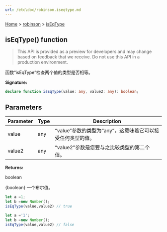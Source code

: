 ```yaml
---
url: /etc\doc/robinson.iseqtype.md
---
```

[Home](./index.md) > [robinson](./robinson.md) > [isEqType](./robinson.iseqtype.md)

## isEqType() function

> This API is provided as a preview for developers and may change based on feedback that we receive. Do not use this API in a production environment.

函数“isEqType”检查两个值的类型是否相等。

**Signature:**

```typescript
declare function isEqType(value: any, value2: any): boolean;
```

## Parameters

|  Parameter | Type | Description |
|  --- | --- | --- |
|  value | any | “value”参数的类型为“any”，这意味着它可以接受任何类型的值。 |
|  value2 | any | “value2”参数是您要与之比较类型的第二个值。 |

**Returns:**

boolean

{boolean} 一个布尔值。

```JavaScript
let a =1;
let b =new Number();
isEqType(value,value2) // true

let a ='1';
let b =new Number();
isEqType(value,value2) // false

```
